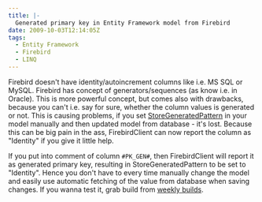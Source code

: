 ```yaml
---
title: |-
  Generated primary key in Entity Framework model from Firebird
date: 2009-10-03T12:14:05Z
tags:
  - Entity Framework
  - Firebird
  - LINQ
---
```

Firebird doesn't have identity/autoincrement columns like i.e. MS SQL or MySQL. Firebird has concept of generators/sequences (as know i.e. in Oracle). This is more powerful concept, but comes also with drawbacks, because you can't i.e. say for sure, whether the column values is generated or not. This is causing problems, if you set [StoreGeneratedPattern][1] in your model manually and then updated model from database - it's lost. Because this can be big pain in the ass, FirebirdClient can now report the column as "Identity" if you give it little help.

If you put into comment of column `#PK_GEN#`, then FirebirdClient will report it as generated primary key, resulting in StoreGeneratedPattern to be set to "Identity". Hence you don't have to every time manually change the model and easily use automatic fetching of the value from database when saving changes. If you wanna test it, grab build from [weekly builds][2].

[1]: http://msdn.microsoft.com/en-us/library/bb738536.aspx
[2]: http://netprovider.cincura.net